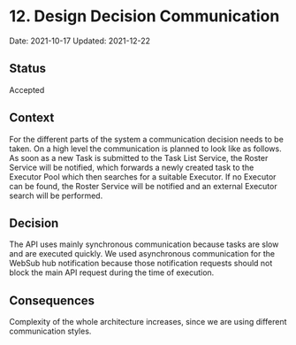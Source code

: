 # 12. Design Decision Communication

Date: 2021-10-17
Updated: 2021-12-22

## Status

Accepted

## Context

For the different parts of the system a communication decision needs to be taken. On a high level the communication is planned to look like as follows. 
As soon as a new Task is submitted to the Task List Service, the Roster Service will be notified, which forwards a newly created task to the Executor Pool which then searches for a suitable Executor. If no Executor can be found, the Roster Service will be notified and an external Executor search will be performed.

## Decision

The API uses mainly synchronous communication because tasks are slow and are executed quickly. We used asynchronous communication for the WebSub hub notification because those notification requests should not block the main API request during the time of execution.

## Consequences

Complexity of the whole architecture increases, since we are using different communication styles. 
